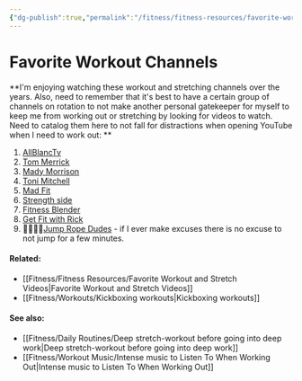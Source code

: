 ```yaml
---
{"dg-publish":true,"permalink":"/fitness/fitness-resources/favorite-workout-channels/","dgPassFrontmatter":true,"created":"2023-06-11T15:45:34.766-07:00","updated":"2023-09-07T15:48:59.163-07:00"}
---
```


# Favorite Workout Channels

**I'm enjoying watching these workout and stretching channels over the years. Also, need to remember that it's best to have a certain group of channels on rotation to not make another personal gatekeeper for myself to keep me from working out or stretching by looking for videos to watch. Need to catalog them here to not fall for distractions when opening YouTube when I need to work out: **

1. [AllBlancTv](https://youtube.com/@AllblancTV) 
2. [Tom Merrick](https://youtube.com/@BodyweightWarrior)
3. [Mady Morrison](https://youtube.com/@madymorrison)
4. [Toni Mitchell](https://youtube.com/@ToniMitchell)
5. [Mad Fit](https://youtube.com/@MadFit)
6. [Strength side](https://youtube.com/@Strengthside)
7. [Fitness Blender](https://youtube.com/@fitnessblender)
8. [Get Fit with Rick](https://youtube.com/@RickBhullarFitness)
9. 🌟🌟🌟🌟[Jump Rope Dudes](https://youtube.com/@JumpRopeDudes) - if I ever make excuses there is no excuse to not jump for a few minutes. 



#### Related: 
- [[Fitness/Fitness Resources/Favorite Workout and Stretch Videos\|Favorite Workout and Stretch Videos]]
- [[Fitness/Workouts/Kickboxing workouts\|Kickboxing workouts]]

#### See also: 
- [[Fitness/Daily Routines/Deep stretch-workout before going into deep work\|Deep stretch-workout before going into deep work]]
- [[Fitness/Workout Music/Intense music to Listen To When Working Out\|Intense music to Listen To When Working Out]]


